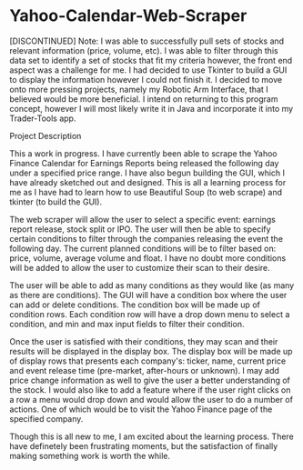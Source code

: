 # Yahoo-Calendar-Web-Scraper

[DISCONTINUED]
Note: I was able to successfully pull sets of stocks and relevant information (price, volume, etc). I was able to filter through this data set to identify a set of stocks that fit my criteria however, the front end aspect was a challenge for me. I had decided to use Tkinter to build a GUI to display the information however I could not finish it. I decided to move onto more pressing projects, namely my Robotic Arm Interface, that I believed would be more beneficial. I intend on returning to this program concept, however I will most likely write it in Java and incorporate it into my Trader-Tools app. 



Project Description

This a work in progress. I have currently been able to scrape the Yahoo Finance Calendar for Earnings Reports being released the following day under a specified price range. I have also begun building the GUI, which I have already sketched out and designed. This is all a learning process for me as I have had to learn how to use Beautiful Soup (to web scrape) and tkinter (to build the GUI). 

The web scraper will allow the user to select a specific event: earnings report release, stock split or IPO. The user will then be able to specify certain conditions to filter through the companies releasing the event the following day. The current planned conditions will be to filter based on: price, volume, average volume and float. I have no doubt more conditions will be added to allow the user to customize their scan to their desire. 

The user will be able to add as many conditions as they would like (as many as there are conditions). The GUI will have a condition box where the user can add or delete conditions. The condition box will be made up of condition rows. Each condition row will have a drop down menu to select a condition, and min and max input fields to filter their condition. 

Once the user is satisfied with their conditions, they may scan and their results will be displayed in the display box. The display box will be made up of display rows that presents each company's: ticker, name, current price and event release time (pre-market, after-hours or unknown). I may add price change information as well to give the user a better understanding of the stock. I would also like to add a feature where if the user right clicks on a row a menu would drop down and would allow the user to do a number of actions. One of which would be to visit the Yahoo Finance page of the specified company.

Though this is all new to me, I am excited about the learning process. There have definetely been frustrating moments, but the satisfaction of finally making something work is worth the while. 
